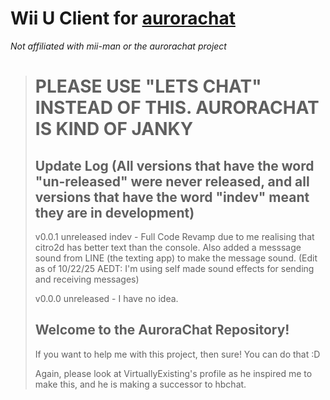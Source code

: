 # **Wii U Client for [aurorachat](https://github.com/mii-man/aurorachat)**
*Not affiliated with mii-man or the aurorachat project*

> <h1>PLEASE USE "LETS CHAT" INSTEAD OF THIS. AURORACHAT IS KIND OF JANKY</h1>
> 
> <h2>Update Log (All versions that have the word "un-released" were never released, and all versions that have the word "indev" meant they are in development)</h2>
> 
> v0.0.1 unreleased indev - Full Code Revamp due to me realising that citro2d has better text than the console. Also added a messsage sound from LINE (the texting app) to make the message sound. (Edit as of 10/22/25 AEDT: I'm using self made sound effects for sending and receiving messages)
> 
> v0.0.0 unreleased - I have no idea.
> 
> <h2>Welcome to the AuroraChat Repository!</h2>
> <p>If you want to help me with this project, then sure! You can do that :D</p>
> <p>Again, please look at VirtuallyExisting's profile as he inspired me to make this, and he is making a successor to hbchat.</p>

